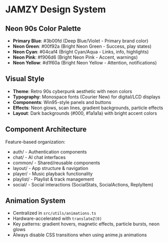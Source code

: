 # JAMZY Design System

## Neon 90s Color Palette
- **Primary Blue**: #3b00fd (Deep Blue/Violet - Primary brand color)
- **Neon Green**: #00f92a (Bright Neon Green - Success, play states) 
- **Neon Cyan**: #04caf4 (Bright Cyan/Aqua - Links, info, highlights)
- **Neon Pink**: #f906d6 (Bright Neon Pink - Accent, warnings)
- **Neon Yellow**: #d1f60a (Bright Neon Yellow - Attention, notifications)

## Visual Style
- **Theme**: Retro 90s cyberpunk aesthetic with neon colors
- **Typography**: Monospace fonts (Courier New) for digital/LCD displays
- **Components**: Win95-style panels and buttons
- **Effects**: Neon glows, scan lines, gradient backgrounds, particle effects
- **Layout**: Dark backgrounds (#000, #1a1a1a) with bright accent colors

## Component Architecture
Feature-based organization:
- auth/ - Authentication components
- chat/ - AI chat interfaces
- common/ - Shared/reusable components
- layout/ - App structure & navigation
- player/ - Music playback functionality
- playlist/ - Playlist & track management
- social/ - Social interactions (SocialStats, SocialActions, ReplyItem)

## Animation System
- Centralized in `src/utils/animations.ts`
- Hardware-accelerated with `translateZ(0)`
- Key patterns: gradient hovers, magnetic effects, particle bursts, neon glows
- Always disable CSS transitions when using anime.js animations
